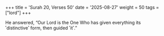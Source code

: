 +++
title = 'Surah 20, Verses 50'
date = '2025-08-27'
weight = 50
tags = ["lord"]
+++

He answered, “Our Lord is the One Who has given everything its ˹distinctive˺ form, then guided ˹it˺.”